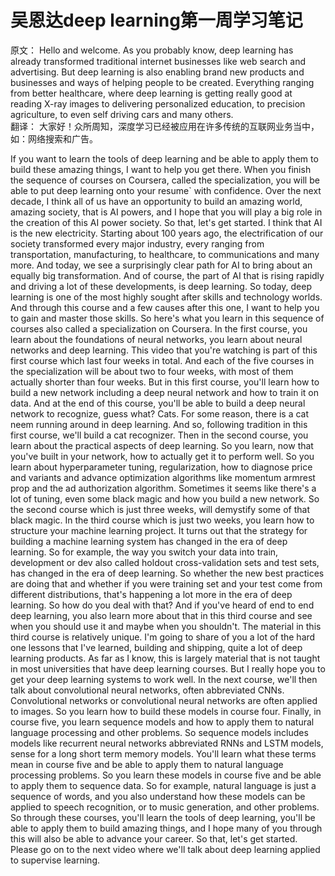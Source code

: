 # 吴恩达deep learning第一周学习笔记

原文：
Hello and welcome. As you probably know, deep learning has already transformed traditional internet businesses like web search and advertising. But deep learning is also enabling brand new products and businesses and ways of helping people to be created. Everything ranging from better healthcare, where deep learning is getting really good at reading X-ray images to delivering personalized education, to precision agriculture, to even self driving cars and many others.     
翻译：
大家好！众所周知，深度学习已经被应用在许多传统的互联网业务当中，如：网络搜索和广告。

If you want to learn the tools of deep learning and be able to apply them to build these amazing things, I want to help you get there. When you finish the sequence of courses on Coursera, called the specialization, you will be able to put deep learning onto your resume` with confidence. Over the next decade, I think all of us have an opportunity to build an amazing world, amazing society, that is AI powers, and I hope that you will play a big role in the creation of this AI power society. So that, let's get started. I think that AI is the new electricity. Starting about 100 years ago, the electrification of our society transformed every major industry, every ranging from transportation, manufacturing, to healthcare, to communications and many more. And today, we see a surprisingly clear path for AI to bring about an equally big transformation. And of course, the part of AI that is rising rapidly and driving a lot of these developments, is deep learning. So today, deep learning is one of the most highly sought after skills and technology worlds. And through this course and a few causes after this one, I want to help you to gain and master those skills. So here's what you learn in this sequence of courses also called a specialization on Coursera. In the first course, you learn about the foundations of neural networks, you learn about neural networks and deep learning. This video that you're watching is part of this first course which last four weeks in total. And each of the five courses in the specialization will be about two to four weeks, with most of them actually shorter than four weeks. But in this first course, you'll learn how to build a new network including a deep neural network and how to train it on data. And at the end of this course, you'll be able to build a deep neural network to recognize, guess what? Cats. For some reason, there is a cat neem running around in deep learning. And so, following tradition in this first course, we'll build a cat recognizer. Then in the second course, you learn about the practical aspects of deep learning. So you learn, now that you've built in your network, how to actually get it to perform well. So you learn about hyperparameter tuning, regularization, how to diagnose price and variants and advance optimization algorithms like momentum armrest prop and the ad authorization algorithm. Sometimes it seems like there's a lot of tuning, even some black magic and how you build a new network. So the second course which is just three weeks, will demystify some of that black magic. In the third course which is just two weeks, you learn how to structure your machine learning project. It turns out that the strategy for building a machine learning system has changed in the era of deep learning. So for example, the way you switch your data into train, development or dev also called holdout cross-validation sets and test sets, has changed in the era of deep learning. So whether the new best practices are doing that and whether if you were training set and your test come from different distributions, that's happening a lot more in the era of deep learning. So how do you deal with that? And if you've heard of end to end deep learning, you also learn more about that in this third course and see when you should use it and maybe when you shouldn't. The material in this third course is relatively unique. I'm going to share of you a lot of the hard one lessons that I've learned, building and shipping, quite a lot of deep learning products. As far as I know, this is largely material that is not taught in most universities that have deep learning courses. But I really hope you to get your deep learning systems to work well. In the next course, we'll then talk about convolutional neural networks, often abbreviated CNNs. Convolutional networks or convolutional neural networks are often applied to images. So you learn how to build these models in course four. Finally, in course five, you learn sequence models and how to apply them to natural language processing and other problems. So sequence models includes models like recurrent neural networks abbreviated RNNs and LSTM models, sense for a long short term memory models. You'll learn what these terms mean in course five and be able to apply them to natural language processing problems. So you learn these models in course five and be able to apply them to sequence data. So for example, natural language is just a sequence of words, and you also understand how these models can be applied to speech recognition, or to music generation, and other problems. So through these courses, you'll learn the tools of deep learning, you'll be able to apply them to build amazing things, and I hope many of you through this will also be able to advance your career. So that, let's get started. Please go on to the next video where we'll talk about deep learning applied to supervise learning.


 
